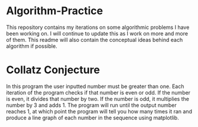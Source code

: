 # Algorithm-Practice

This repository contains my iterations on some algorithmic problems I have been working on. I will continue to update this as I work on more and more of them. This readme will also contain the conceptual ideas behind each algorithm if possible.

# Collatz Conjecture

  In this program the user inputted number must be greater than one. Each iteration of the program checks if that number is even or odd. If the number is even, it divides that number by two. If the number is odd, it multiplies the number by 3 and adds 1. The program will run until the output number reaches 1, at which point the program will tell you how many times it ran and produce a line  graph of each number in the sequence using matplotlib.
